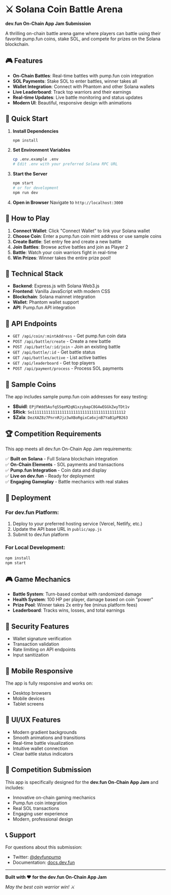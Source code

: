 # ⚔️ Solana Coin Battle Arena

**dev.fun On-Chain App Jam Submission**

A thrilling on-chain battle arena game where players can battle using their favorite pump.fun coins, stake SOL, and compete for prizes on the Solana blockchain.

## 🎮 Features

- **On-Chain Battles**: Real-time battles with pump.fun coin integration
- **SOL Payments**: Stake SOL to enter battles, winner takes all
- **Wallet Integration**: Connect with Phantom and other Solana wallets
- **Live Leaderboard**: Track top warriors and their earnings
- **Real-time Updates**: Live battle monitoring and status updates
- **Modern UI**: Beautiful, responsive design with animations

## 🚀 Quick Start

1. **Install Dependencies**
   ```bash
   npm install
   ```

2. **Set Environment Variables**
   ```bash
   cp .env.example .env
   # Edit .env with your preferred Solana RPC URL
   ```

3. **Start the Server**
   ```bash
   npm start
   # or for development
   npm run dev
   ```

4. **Open in Browser**
   Navigate to `http://localhost:3000`

## 🎯 How to Play

1. **Connect Wallet**: Click "Connect Wallet" to link your Solana wallet
2. **Choose Coin**: Enter a pump.fun coin mint address or use sample coins
3. **Create Battle**: Set entry fee and create a new battle
4. **Join Battles**: Browse active battles and join as Player 2
5. **Battle**: Watch your coin warriors fight in real-time
6. **Win Prizes**: Winner takes the entire prize pool!

## 🔧 Technical Stack

- **Backend**: Express.js with Solana Web3.js
- **Frontend**: Vanilla JavaScript with modern CSS
- **Blockchain**: Solana mainnet integration
- **Wallet**: Phantom wallet support
- **API**: Pump.fun API integration

## 📡 API Endpoints

- `GET /api/coin/:mintAddress` - Get pump.fun coin data
- `POST /api/battle/create` - Create a new battle
- `POST /api/battle/:id/join` - Join an existing battle
- `GET /api/battle/:id` - Get battle status
- `GET /api/battles/active` - List active battles
- `GET /api/leaderboard` - Get top players
- `POST /api/payment/process` - Process SOL payments

## 🎨 Sample Coins

The app includes sample pump.fun coin addresses for easy testing:
- **$Buidl**: `EPjFWdd5AufqSSqeM2qN1xzybapC8G4wEGGkZwyTDt1v`
- **$Rick**: `So11111111111111111111111111111111111111112`
- **$Zala**: `DezXAZ8z7PnrnRJjz3wXBoRgixCa6xjnB7YaB1pPB263`

## 🏆 Competition Requirements

This app meets all dev.fun On-Chain App Jam requirements:

✅ **Built on Solana** - Full Solana blockchain integration  
✅ **On-Chain Elements** - SOL payments and transactions  
✅ **Pump.fun Integration** - Coin data and display  
✅ **Live on dev.fun** - Ready for deployment  
✅ **Engaging Gameplay** - Battle mechanics with real stakes  

## 🚀 Deployment

### For dev.fun Platform:
1. Deploy to your preferred hosting service (Vercel, Netlify, etc.)
2. Update the API base URL in `public/app.js`
3. Submit to dev.fun platform

### For Local Development:
```bash
npm install
npm start
```

## 🎮 Game Mechanics

- **Battle System**: Turn-based combat with randomized damage
- **Health System**: 100 HP per player, damage based on coin "power"
- **Prize Pool**: Winner takes 2x entry fee (minus platform fees)
- **Leaderboard**: Tracks wins, losses, and total earnings

## 🔐 Security Features

- Wallet signature verification
- Transaction validation
- Rate limiting on API endpoints
- Input sanitization

## 📱 Mobile Responsive

The app is fully responsive and works on:
- Desktop browsers
- Mobile devices
- Tablet screens

## 🎨 UI/UX Features

- Modern gradient backgrounds
- Smooth animations and transitions
- Real-time battle visualization
- Intuitive wallet connection
- Clear battle status indicators

## 🏅 Competition Submission

This app is specifically designed for the **dev.fun On-Chain App Jam** and includes:

- Innovative on-chain gaming mechanics
- Pump.fun coin integration
- Real SOL transactions
- Engaging user experience
- Modern, professional design

## 📞 Support

For questions about this submission:
- Twitter: [@devfunpump](https://twitter.com/devfunpump)
- Documentation: [docs.dev.fun](https://docs.dev.fun/)

---

**Built with ❤️ for the dev.fun On-Chain App Jam**

*May the best coin warrior win! ⚔️*
